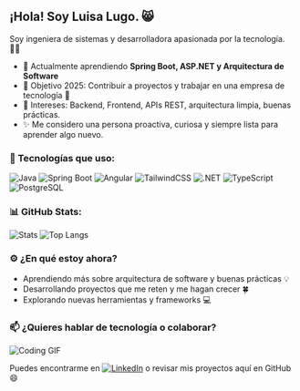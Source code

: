 ## ¡Hola! Soy Luisa Lugo. 😸

Soy ingeniera de sistemas y desarrolladora apasionada por la tecnología. 👩‍💻

- 🌱 Actualmente aprendiendo **Spring Boot, ASP.NET y Arquitectura de Software**
- 🎯 Objetivo 2025: Contribuir a proyectos y trabajar en una empresa de tecnología 🚀
- 🧠 Intereses: Backend, Frontend, APIs REST, arquitectura limpia, buenas prácticas. 
- ✨ Me considero una persona proactiva, curiosa y siempre lista para aprender algo nuevo.


### 🚀 Tecnologías que uso:

![Java](https://img.shields.io/badge/Java-ED8B00?style=for-the-badge&logo=java&logoColor=white)
![Spring Boot](https://img.shields.io/badge/Spring%20Boot-6DB33F?style=for-the-badge&logo=spring-boot&logoColor=white)
![Angular](https://img.shields.io/badge/Angular-DD0031?style=for-the-badge&logo=angular&logoColor=white)
![TailwindCSS](https://img.shields.io/badge/Tailwind-38B2AC?style=for-the-badge&logo=tailwind-css&logoColor=white)
![.NET](https://img.shields.io/badge/.NET-512BD4?style=for-the-badge&logo=dotnet&logoColor=white)
![TypeScript](https://img.shields.io/badge/TypeScript-3178C6?style=for-the-badge&logo=typescript&logoColor=white)
![PostgreSQL](https://img.shields.io/badge/SQL-336791?style=for-the-badge&logo=postgresql&logoColor=white)

### 📊 GitHub Stats:

![Stats](https://github-readme-stats.vercel.app/api?username=lmlugof&show_icons=true&theme=tokyonight)
![Top Langs](https://github-readme-stats.vercel.app/api/top-langs/?username=lmlugof&layout=compact&theme=tokyonight)

### ⚙️ ¿En qué estoy ahora?

- Aprendiendo más sobre arquitectura de software y buenas prácticas 💡
- Desarrollando proyectos que me reten y me hagan crecer 🍀
- Explorando nuevas herramientas y frameworks 💻

### 📫 ¿Quieres hablar de tecnología o colaborar?

![Coding GIF](https://media3.giphy.com/media/v1.Y2lkPTc5MGI3NjExeDVpdHFidWR1MTJ4MjU2M3QyNHpqYmtmMWIza2o5aWhkaDIyNDF3NiZlcD12MV9pbnRlcm5hbF9naWZfYnlfaWQmY3Q9Zw/l49JSmhFLrNlWelGM/giphy.gif)

Puedes encontrarme en [![LinkedIn](https://img.shields.io/badge/LinkedIn-Connect-blue?style=flat&logo=linkedin)](https://linkedin.com/in/lmlugof) o revisar mis proyectos aquí en GitHub 😄
